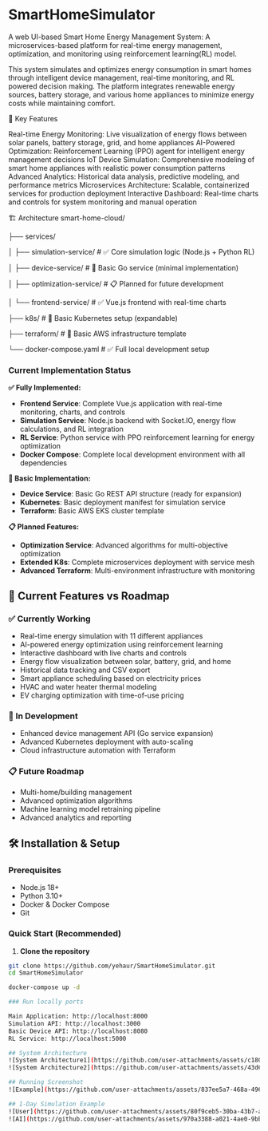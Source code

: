 # SmartHomeSimulator
A web UI-based Smart Home Energy Management System: A microservices-based platform for real-time energy management, optimization, and monitoring using reinforcement learning(RL) model.

This system simulates and optimizes energy consumption in smart homes through intelligent device management, real-time monitoring, and RL powered decision making. The platform integrates renewable energy sources, battery storage, and various home appliances to minimize energy costs while maintaining comfort.

🚀 Key Features

Real-time Energy Monitoring: Live visualization of energy flows between solar panels, battery storage, grid, and home appliances
AI-Powered Optimization: Reinforcement Learning (PPO) agent for intelligent energy management decisions
IoT Device Simulation: Comprehensive modeling of smart home appliances with realistic power consumption patterns
Advanced Analytics: Historical data analysis, predictive modeling, and performance metrics
Microservices Architecture: Scalable, containerized services for production deployment
Interactive Dashboard: Real-time charts and controls for system monitoring and manual operation

🏗️ Architecture
smart-home-cloud/

├── services/

│   ├── simulation-service/     # ✅ Core simulation logic (Node.js + Python RL)

│   ├── device-service/        # 🚧 Basic Go service (minimal implementation)

│   ├── optimization-service/  # 📋 Planned for future development

│   └── frontend-service/      # ✅ Vue.js frontend with real-time charts

├── k8s/                       # 🚧 Basic Kubernetes setup (expandable)

├── terraform/                 # 🚧 Basic AWS infrastructure template

└── docker-compose.yaml       # ✅ Full local development setup

### Current Implementation Status

**✅ Fully Implemented:**
- **Frontend Service**: Complete Vue.js application with real-time monitoring, charts, and controls
- **Simulation Service**: Node.js backend with Socket.IO, energy flow calculations, and RL integration
- **RL Service**: Python service with PPO reinforcement learning for energy optimization
- **Docker Compose**: Complete local development environment with all dependencies

**🚧 Basic Implementation:**
- **Device Service**: Basic Go REST API structure (ready for expansion)
- **Kubernetes**: Basic deployment manifest for simulation service
- **Terraform**: Basic AWS EKS cluster template

**📋 Planned Features:**
- **Optimization Service**: Advanced algorithms for multi-objective optimization
- **Extended K8s**: Complete microservices deployment with service mesh
- **Advanced Terraform**: Multi-environment infrastructure with monitoring

## 🎯 Current Features vs Roadmap

### ✅ Currently Working
- Real-time energy simulation with 11 different appliances
- AI-powered energy optimization using reinforcement learning
- Interactive dashboard with live charts and controls
- Energy flow visualization between solar, battery, grid, and home
- Historical data tracking and CSV export
- Smart appliance scheduling based on electricity prices
- HVAC and water heater thermal modeling
- EV charging optimization with time-of-use pricing

### 🚧 In Development
- Enhanced device management API (Go service expansion)
- Advanced Kubernetes deployment with auto-scaling
- Cloud infrastructure automation with Terraform

### 📋 Future Roadmap
- Multi-home/building management
- Advanced optimization algorithms
- Machine learning model retraining pipeline
- Advanced analytics and reporting

## 🛠️ Installation & Setup

### Prerequisites
- Node.js 18+
- Python 3.10+
- Docker & Docker Compose
- Git

### Quick Start (Recommended)

1. **Clone the repository**
```bash
git clone https://github.com/yehaur/SmartHomeSimulator.git
cd SmartHomeSimulator

docker-compose up -d

### Run locally ports

Main Application: http://localhost:8000
Simulation API: http://localhost:3000
Basic Device API: http://localhost:8080
RL Service: http://localhost:5000

## System Architecture
![System Architecture1](https://github.com/user-attachments/assets/c18006a6-f561-4a56-84a0-6e53edc3f7c2)
![System Architecture2](https://github.com/user-attachments/assets/43d6c898-e6d2-4a9a-957e-bb662c4136f9)

## Running Screenshot
![Example](https://github.com/user-attachments/assets/837ee5a7-468a-496c-aed2-d1ba4d2f5f2c)

## 1-Day Simulation Example
![User](https://github.com/user-attachments/assets/80f9ceb5-30ba-43b7-a407-305f59980ef0)
![AI](https://github.com/user-attachments/assets/970a3388-a021-4ae0-9bbd-c7024b1e7eb7)
